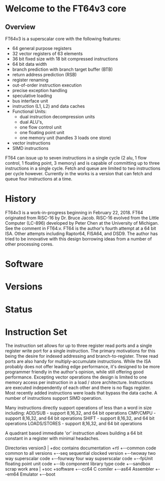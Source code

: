 # Welcome to the FT64v3 core

## Overview
FT64v3 is a superscalar core with the following features:
- 64 general purpose registers
- 32 vector registers of 63 elements
- 36 bit fixed size with 18 bit compressed instructions
- 64 bit data width
- branch prediction with branch target buffer (BTB)
- return address prediction (RSB)
- register renaming
- out-of-order instruction execution
- precise exception handling
- speculative loading
- bus interface unit
- instruction (L1, L2) and data caches
- Functional Units:
	- dual instruction decompression units
	- dual ALU's,
	- one flow control unit
	- one floating point unit
	- one memory unit (handles 3 loads one store)
- vector instructions
- SIMD instructions

FT64 can issue up to seven instructions in a single cycle (2 alu, 1 flow control, 1 floating point, 3 memory) and is capable of committing up to three instructions in a single cycle. Fetch and queue are limited to two instructions per cycle however.
Currently in the works is a version that can fetch and queue four instructions at a time.

# History
FT64v3 is a work-in-progress beginning in February 22, 2018. FT64 originated from RiSC-16 by Dr. Bruce Jacob. RiSC-16 evolved from the Little Computer (LC-896) developed by Peter Chen at the University of Michigan. See the comment in FT64.v. FT64 is the author's fourth attempt at a 64 bit ISA. Other attempts including Raptor64, FISA64, and DSD9. The author has tried to be innovative with this design borrowing ideas from a number of other processing cores.

# Software


# Versions


# Status

# Instruction Set
The instruction set allows for up to three register read ports and a single register write port for a single instruction. The primary motivations for this being the desire for indexed addressing and branch-to-register. Three read ports are also handy for multiply-accumulate instructions. While the ISA probably does not offer leading edge performance, it's designed to be more programmer friendly in the author's opinion, while still offering good performance.
Excepting vector operations the design is limited to one memory access per instruction in a load / store architecture.
Instructions are executed independently of each other and there is no flags register.
Most recently added instructions were loads that bypass the data cache.
A number of instructions support SIMD operation.

Many instructions directly support operations of less than a word in size including:
ADD/SUB - support 8,16,32, and 64 bit operations
CMP/CMPU - support 8,16,32, and 64 bit operations
SHIFT - support 8,16,32, and 64 bit operations
LOADS/STORES - support 8,16,32, and 64 bit operations

A quadrant based immediate 'or' instruction allows building a 64 bit constant in a register with minimal headaches.

Directories
version3
|
+doc	contains documentation
+rtl
  +--common		code common to all versions
  +--seq		sequential clocked version
  +--twoway		two way superscalar code
  +--fourway	four way supserscalar code
  +--fpUnit		floating point unit code
  +--lib		component library type code
  +--sandbox	scrap work area
 |
+soc
+software
  +--cc64		C comiler
  +--as64		Assembler
  +--em64		Emulator
  +--boot		

  